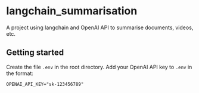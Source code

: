 # langchain_summarisation

A project using langchain and OpenAI API to summarise documents, videos, etc.

## Getting started

Create the file `.env` in the root directory. Add your OpenAI API key to `.env` in the format:

```
OPENAI_API_KEY="sk-123456789"
```
